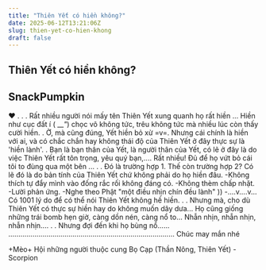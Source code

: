```yaml
---
title: "Thiên Yết có hiền không?"
date: 2025-06-12T13:21:06Z
slug: thien-yet-co-hien-khong
draft: false
---
```


## Thiên Yết có hiền không?

## SnackPumpkin

♥
.
.
.
Rất nhiều người nói mấy tên Thiên Yết xung quanh họ rất hiền ...
Hiền như cục đất í ( ___"_) chọc vô không tức, trêu không tức mà nhiều lúc còn thấy cười hiền.
.
Ờ, mà cũng đúng, Yết hiền bỏ xừ =v=.
Nhưng cái chính là hiền với ai, và có chắc chắn hay không thái độ của Thiên Yết ở đây thực sự là 'hiền lành'.
 .
Bạn là bạn thân của Yết, là người thân của Yết, có lẽ ở đây là do việc Thiên Yết rất tôn trọng, yêu quý bạn,....
Rất nhiều! Đủ để họ vứt bỏ cái tôi to đùng qua một bên ...
.
.
Đó là trường hợp 1. Thế còn trường hợp 2?
Có lẽ đó là do bản tính của Thiên Yết chứ không phải do họ hiền đâu.
-Không thích tự đẩy mình vào đống rắc rối không đáng có.
-Không thèm chấp nhặt.
-Lười phản ứng.
-Nghe theo Phật "một điều nhịn chín đều lành" ))
-....v....v...
Có 1001 lý do để có thể nói Thiên Yết không hề hiền.
.
.
Nhưng mà, cho dù Thiên Yết có thực sự hiền hay do không muốn dây dưa... Họ cũng giống những trái bomb hẹn giờ, càng dồn nén, càng nổ to...
Nhẫn nhịn, nhẫn nhịn, nhẫn nhịn....
.
.
Nhưng đợi đến khi họ bùng nổ......
...................................................................................
Chúc may mắn nhé 

+Mèo+
Hội những người thuộc cung Bọ Cạp (Thần Nông, Thiên Yết) - Scorpion